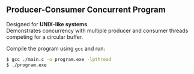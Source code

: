 ## Producer-Consumer Concurrent Program

Designed for **UNIX-like systems**.  
Demonstrates concurrency with multiple producer and consumer threads competing for a circular buffer.

Compile the program using `gcc` and run:

```bash
$ gcc ./main.c -o program.exe -lpthread
$ ./program.exe
```
